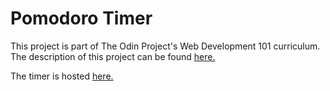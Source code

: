 # Pomodoro Timer

This project is part of The Odin Project's Web Development 101 curriculum. The description of this project can be found [here.](https://www.theodinproject.com/courses/web-development-101/lessons/pairing-project)

The timer is hosted [here.](https://shailavasthi.github.io/pomodoro_timer/)
